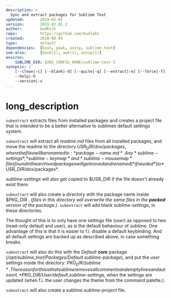 ```yaml
---
description: >
  Sync and extract packages for Sublime Text
updated:       2019-02-01
version:       2019.02.01.2
author:        budRich
repo:          https://github.com/budlabs
created:       2018-08-05
type:          default
dependencies:  [bash, gawk, unzip, sublime_text]
see-also:      [bash(1), awk(1), unzip(1)]
environ:
    SUBLIME_DIR: $XDG_CONFIG_HOME/sublime-text-3
synopsis: |
    [--clean|-c] [--blank|-d] [--quite|-q] [--extract|-e] [--force|-f] [--sync|-s PACKAGE_DIRECTORY]
    --help|-h
    --version|-v
...
```


# long_description

`subextract` extracts files from installed packages and creates a project file
that is intended to be a better alternative to sublimes default settings system.

`subextract` will extract all *readme.md* files from all installed packages, and
move the readme to the directory $USR_DIR/dox/packages, where the files will be renamed
to: *package-name.md*. Any *sublime-settings*,*sublime-keymap* and *sublime-mousemap* files
found in the archived packages will get moved and renamed (*if needed*) to *$USR_DIR/dox/packages*.  

*sublime-settings* will also get copied to $USR_DIR if the file doesn't already exist there.

`subextract` will also create a directory with the package name inside $PKG_DIR .
(*files in this directory will overwrite the same files in the __packed__ version of the package.*).
`subextract` will add blank *sublime-settings*, in these directories. 

The thought of this is to only have one settings file (*user*) as opposed to two (read-only default and user),
as is the default behaviour of sublime. One advantage of this is that it is easier to
f.i. disable a default keybinding. And all default settings are backed up as described above,
in case something breaks.  

`subextract` will also do this with the *Default* **core** package (*/opt/sublime_text/Packages/Default.sublime-package*),
and put the *user* settings inside the directory: *$PKG_DIR/zublime*. The reason for this is
that sublime removes all comments and empty lines and auto sort, *$PKG_DIR/User/default.sublime-settings*, 
when the settings are updated (when f.i. the user changes the theme from the command palette.).

`subextract` will also create a *sublime.sublime-project* file.
